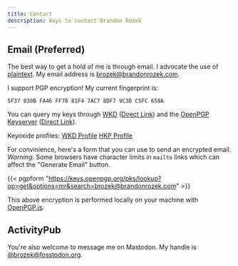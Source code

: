 ```yaml
---
title: Contact
description: Ways to contact Brandon Rozek
---
```


## Email (Preferred)

The best way to get a hold of me is through email. I advocate the use of [plaintext](https://useplaintext.email/). My email address is [brozek@brandonrozek.com](mailto:brozek@brandonrozek.com).

I support PGP encryption! My current fingerprint is:
```
5F37 830B FA46 FF78 81F4 7AC7 8DF7 9C3D C5FC 658A
```

You can query my keys through [WKD](https://wiki.gnupg.org/WKD) ([Direct Link](/.well-known/openpgpkey/hu/o1dbwkdx683fduwgzmrbwa3yip41frdn)) and the [OpenPGP Keyserver](https://keys.openpgp.org/search?q=brozek%40brandonrozek.com) ([Direct Link](https://keys.openpgp.org/pks/lookup?op=get&options=mr&search=brozek@brandonrozek.com)).


Keyoxide profiles:
[WKD Profile](https://keyoxide.org/wkd/brozek%40brandonrozek.com)
[HKP Profile](https://keyoxide.org/hkp/brozek%40brandonrozek.com)


For convinience, here's a form that you can use to send an encrypted email.
*Warning*: Some browsers have character limits in `mailto` links which can affect
the "Generate Email" button.

{{< pgpform "https://keys.openpgp.org/pks/lookup?op=get&options=mr&search=brozek@brandonrozek.com" >}}

This above encryption is performed locally on your machine with [OpenPGP.js](https://openpgpjs.org/).
## ActivityPub

You're also welcome to message me on Mastodon. My handle is [@brozek@fosstodon.org](https://fosstodon.org/@brozek).